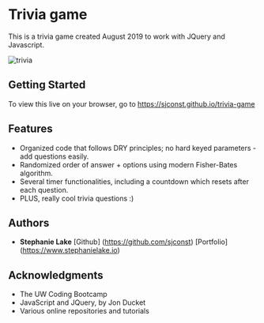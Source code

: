 # Trivia game

This is a trivia game created August 2019 to work with JQuery and Javascript. 

![trivia](https://user-images.githubusercontent.com/42453320/65470980-3b7fdb00-de22-11e9-871f-795e2e468841.JPG)

## Getting Started

To view this live on your browser, go to https://sjconst.github.io/trivia-game

## Features

* Organized code that follows DRY principles; no hard keyed parameters - add questions easily.
* Randomized order of answer + options using modern Fisher-Bates algorithm.
* Several timer functionalities, including a countdown which resets after each question. 
* PLUS, really cool trivia questions :)

## Authors

* **Stephanie Lake** [Github] (https://github.com/sjconst) [Portfolio] (https://www.stephanielake.io)

## Acknowledgments

* The UW Coding Bootcamp
* JavaScript and JQuery, by Jon Ducket
* Various online repositories and tutorials
